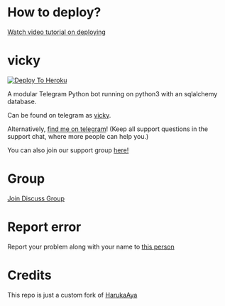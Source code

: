 # How to deploy?
[Watch video tutorial on deploying](https://youtu.be/gXXFpTAk6Vo)

# vicky

[![Deploy To Heroku](https://www.herokucdn.com/deploy/button.svg)](https://dashboard.heroku.com/new?template=https%3A%2F%2Fgithub.com%2Fbalasarathi%2Fvicky)

A modular Telegram Python bot running on python3 with an sqlalchemy database.

Can be found on telegram as [vicky](https://t.me/gamee_gamestelgrambot).

Alternatively, [find me on telegram](https://t.me/balasarathi)! (Keep all support questions in the support chat, where more people can help you.)

You can also join our support group [here!](https://t.me/gamee_gamestelgrambot)

# Group
[Join Discuss Group](https://t.me/Vickyflowerbotdicussiongroup)

# Report error
Report your problem along with your name to [this person](https://t.me/xditya)

# Credits
This repo is just a custom fork of [HarukaAya](https://gitlab.com/HarukaNetwork/OSS/HarukaAya)


